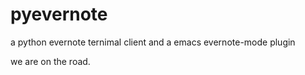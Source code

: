 pyevernote
==========

a python evernote ternimal client and a emacs evernote-mode plugin

we are on the road.
